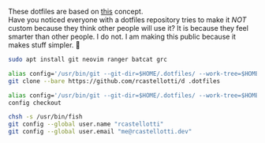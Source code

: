 These dotfiles are based on [this](https://www.atlassian.com/git/tutorials/dotfiles) concept.  
Have you noticed everyone with a dotfiles repository tries to make it _NOT_ custom because they think other people will use it? It is because they feel smarter than other people. I do not. I am making this public because it makes stuff simpler. 🐻

```bash
sudo apt install git neovim ranger batcat grc
```


```bash
alias config='/usr/bin/git --git-dir=$HOME/.dotfiles/ --work-tree=$HOME'
git clone --bare https://github.com/rcastellotti/d .dotfiles
``` 

 ```bash
alias config='/usr/bin/git --git-dir=$HOME/.dotfiles/ --work-tree=$HOME'
config checkout
```

```bash
chsh -s /usr/bin/fish
git config --global user.name "rcastellotti"
git config --global user.email "me@rcastellotti.dev"
```
